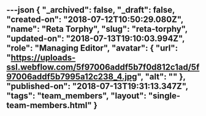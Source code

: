 ---json
{
  "_archived": false,
  "_draft": false,
  "created-on": "2018-07-12T10:50:29.080Z",
  "name": "Reta Torphy",
  "slug": "reta-torphy",
  "updated-on": "2018-07-13T19:10:03.994Z",
  "role": "Managing Editor",
  "avatar": {
    "url": "https://uploads-ssl.webflow.com/5f97006addf5b7f0d812c1ad/5f97006addf5b7995a12c238_4.jpg",
    "alt": ""
  },
  "published-on": "2018-07-13T19:31:13.347Z",
  "tags": "team_members",
  "layout": "single-team-members.html"
}
---


